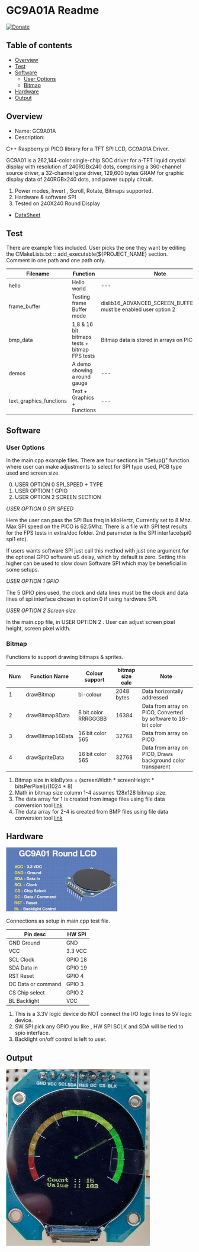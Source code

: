 # GC9A01A Readme

[![Donate](https://img.shields.io/badge/Donate-PayPal-green.svg)](https://www.paypal.com/paypalme/whitelight976)

## Table of contents

  * [Overview](#overview)
  * [Test](#test)
  * [Software](#software)
      * [User Options](#user-options)
      * [Bitmap](#bitmap)
  * [Hardware](#hardware)
  * [Output](#output)

## Overview

* Name: GC9A01A
* Description:

C++ Raspberry pi PICO  library for a TFT SPI LCD, GC9A01A Driver.

GC9A01 is a 262,144-color single-chip SOC driver for a-TFT liquid crystal display with resolution of
240RGBx240 dots, comprising a 360-channel source driver, a 32-channel gate driver, 129,600 bytes
GRAM for graphic display data of 240RGBx240 dots, and power supply circuit.

1. Power modes, Invert , Scroll, Rotate, Bitmaps supported.
2. Hardware & software SPI
3. Tested on 240X240 Round Display


* [DataSheet](https://buydisplay.com/download/ic/GC9A01A.pdf)

## Test

There are example files included. User picks the one they want
by editing the CMakeLists.txt :: add_executable(${PROJECT_NAME}  section.
Comment in one path and one path only.

| Filename  | Function  | Note |
| --- | --- | --- |
| hello | Hello world  | --- |
| frame_buffer | Testing frame Buffer mode | dislib16_ADVANCED_SCREEN_BUFFER_ENABLE must be enabled user option 2 |
| bmp_data| 1,8 & 16 bit bitmaps tests + bitmap FPS tests| Bitmap data is stored in arrays on PICO |
| demos| A demo showing a round gauge | ---|
| text_graphics_functions| Text  + Graphics + Functions | --- |

## Software

### User Options

In the main.cpp example files. There are four sections in "Setup()" function
where user can make adjustments to select for SPI type used, PCB type used and screen size.


0. USER OPTION 0 SPI_SPEED + TYPE
1. USER OPTION 1 GPIO
2. USER OPTION 2 SCREEN SECTION


*USER OPTION 0 SPI SPEED*

Here the user can pass the SPI Bus freq in kiloHertz, Currently set to 8 Mhz.
Max SPI speed on the PICO is 62.5Mhz.
There is a file with SPI test results for the FPS tests in extra/doc folder.
2nd parameter is the SPI interface(spi0 spi1 etc).

If users wants software SPI just call this method
with just one argument for the optional GPIO software uS delay,
which by default is zero. Setting this higher can be used to slow down Software SPI
which may be beneficial in  some setups.

*USER OPTION 1 GPIO*

The 5 GPIO pins used, the clock and data lines must be the clock and data lines
of spi interface chosen in option 0 if using hardware SPI.

*USER OPTION 2 Screen size*

In the main.cpp file, in USER OPTION 2 .
User can adjust screen pixel height, screen pixel width.

### Bitmap

Functions to support drawing bitmaps & sprites.

| Num | Function Name | Colour support | bitmap size calc |  Note |
| ------ | ------ | ------ | ------ | ------ |
| 1 | drawBitmap | bi-colour | 2048 bytes  | Data horizontally addressed |
| 2 | drawBitmap8Data | 8 bit color RRRGGGBB  | 16384  | Data from array on PICO, Converted by software to 16-bit color |
| 3 | drawBitmap16Data | 16 bit color 565  | 32768  | Data from array on PICO |
| 4 | drawSpriteData  | 16 bit color  565 | 32768  | Data from array on PICO, Draws background color transparent |


1. Bitmap size in kiloBytes = (screenWidth * screenHeight * bitsPerPixel)/(1024 * 8)
2. Math in bitmap size column 1-4 assumes 128x128 bitmap size.
3. The data array for 1 is created from image files using file data conversion tool [link](https://javl.github.io/image2cpp/)
4. The data array for 2-4  is created from BMP files using file data conversion tool [link](https://notisrac.github.io/FileToCArray/)

## Hardware

[![pic ](https://github.com/gavinlyonsrepo/displaylib_16bit_PICO/blob/main/extra/image/gc1.png)](https://github.com/gavinlyonsrepo/displaylib_16bit_PICO/blob/main/extra/image/gc1.png)

Connections as setup in main.cpp test file.

| Pin desc |  HW SPI |
| --- | --- |
| GND Ground | GND |
| VCC |  3.3 VCC  |
| SCL Clock | GPIO 18 |
| SDA Data in | GPIO 19 |
| RST Reset| GPIO 4 |
| DC Data or command | GPIO 3  |
| CS Chip select | GPIO 2 |
| BL Backlight  | VCC |

1. This is a 3.3V logic device do NOT connect the I/O logic lines to 5V logic device.
2. SW SPI pick any GPIO you like , HW SPI SCLK and SDA will be tied to spio interface.
3. Backlight on/off control is left to user.

## Output

[![ Demo pic ](https://github.com/gavinlyonsrepo/displaylib_16bit_PICO/blob/main/extra/image/gc2.jpg)](https://github.com/gavinlyonsrepo/displaylib_16bit_PICO/blob/main/extra/image/gc2.jpg)
